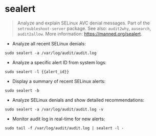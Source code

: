 # sealert

> Analyze and explain SELinux AVC denial messages.
> Part of the `setroubleshoot-server` package.
> See also: `audit2why`, `ausearch`, `audit2allow`.
> More information: <https://manned.org/sealert>.

- Analyze all recent SELinux denials:

`sudo sealert -a /var/log/audit/audit.log`

- Analyze a specific alert ID from system logs:

`sudo sealert -l {{alert_id}}`

- Display a summary of recent SELinux alerts:

`sudo sealert -b`

- Analyze SELinux denials and show detailed recommendations:

`sudo sealert -a /var/log/audit/audit.log -v`

- Monitor audit log in real-time for new alerts:

`sudo tail -f /var/log/audit/audit.log | sealert -l -`
